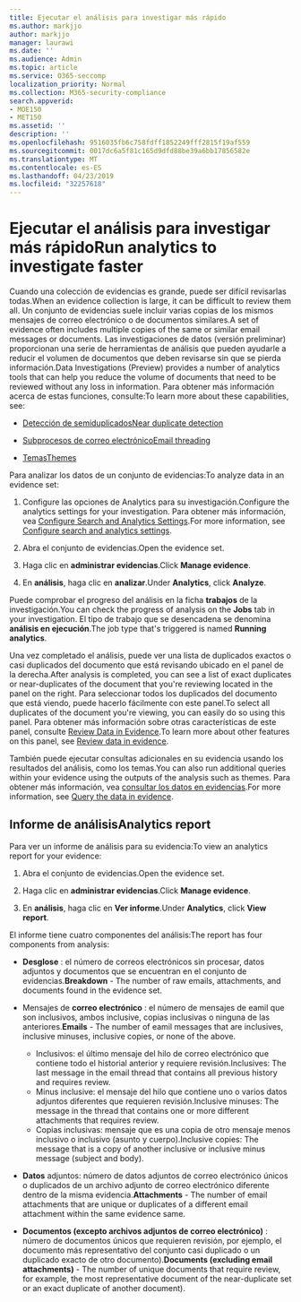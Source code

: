```yaml
---
title: Ejecutar el análisis para investigar más rápido
ms.author: markjjo
author: markjjo
manager: laurawi
ms.date: ''
ms.audience: Admin
ms.topic: article
ms.service: O365-seccomp
localization_priority: Normal
ms.collection: M365-security-compliance
search.appverid:
- MOE150
- MET150
ms.assetid: ''
description: ''
ms.openlocfilehash: 9516035fb6c758fdff1852249fff2815f19af559
ms.sourcegitcommit: 0017dc6a5f81c165d9dfd88be39a6bb17856582e
ms.translationtype: MT
ms.contentlocale: es-ES
ms.lasthandoff: 04/23/2019
ms.locfileid: "32257618"
---
```

# <a name="run-analytics-to-investigate-faster"></a><span data-ttu-id="eedc5-102">Ejecutar el análisis para investigar más rápido</span><span class="sxs-lookup"><span data-stu-id="eedc5-102">Run analytics to investigate faster</span></span>

<span data-ttu-id="eedc5-103">Cuando una colección de evidencias es grande, puede ser difícil revisarlas todas.</span><span class="sxs-lookup"><span data-stu-id="eedc5-103">When an evidence collection is large, it can be difficult to review them all.</span></span> <span data-ttu-id="eedc5-104">Un conjunto de evidencias suele incluir varias copias de los mismos mensajes de correo electrónico o de documentos similares.</span><span class="sxs-lookup"><span data-stu-id="eedc5-104">A set of evidence often includes multiple copies of the same or similar email messages or documents.</span></span> <span data-ttu-id="eedc5-105">Las investigaciones de datos (versión preliminar) proporcionan una serie de herramientas de análisis que pueden ayudarle a reducir el volumen de documentos que deben revisarse sin que se pierda información.</span><span class="sxs-lookup"><span data-stu-id="eedc5-105">Data Investigations (Preview) provides a number of analytics tools that can help you reduce the volume of documents that need to be reviewed without any loss in information.</span></span> <span data-ttu-id="eedc5-106">Para obtener más información acerca de estas funciones, consulte:</span><span class="sxs-lookup"><span data-stu-id="eedc5-106">To learn more about these capabilities, see:</span></span>

- [<span data-ttu-id="eedc5-107">Detección de semiduplicados</span><span class="sxs-lookup"><span data-stu-id="eedc5-107">Near duplicate detection</span></span>](near-duplicates.md)

- [<span data-ttu-id="eedc5-108">Subprocesos de correo electrónico</span><span class="sxs-lookup"><span data-stu-id="eedc5-108">Email threading</span></span>](email-threading.md)

- [<span data-ttu-id="eedc5-109">Temas</span><span class="sxs-lookup"><span data-stu-id="eedc5-109">Themes</span></span>](themes.md)

<span data-ttu-id="eedc5-110">Para analizar los datos de un conjunto de evidencias:</span><span class="sxs-lookup"><span data-stu-id="eedc5-110">To analyze data in an evidence set:</span></span>

1. <span data-ttu-id="eedc5-111">Configure las opciones de Analytics para su investigación.</span><span class="sxs-lookup"><span data-stu-id="eedc5-111">Configure the analytics settings for your investigation.</span></span> <span data-ttu-id="eedc5-112">Para obtener más información, vea [Configure Search and Analytics Settings](configure-search-analytics-settings.md).</span><span class="sxs-lookup"><span data-stu-id="eedc5-112">For more information, see [Configure search and analytics settings](configure-search-analytics-settings.md).</span></span>

2. <span data-ttu-id="eedc5-113">Abra el conjunto de evidencias.</span><span class="sxs-lookup"><span data-stu-id="eedc5-113">Open the evidence set.</span></span>

3. <span data-ttu-id="eedc5-114">Haga clic en **administrar evidencias**.</span><span class="sxs-lookup"><span data-stu-id="eedc5-114">Click **Manage evidence**.</span></span>

4. <span data-ttu-id="eedc5-115">En **análisis**, haga clic en **analizar**.</span><span class="sxs-lookup"><span data-stu-id="eedc5-115">Under **Analytics**, click **Analyze**.</span></span>

<span data-ttu-id="eedc5-116">Puede comprobar el progreso del análisis en la ficha **trabajos** de la investigación.</span><span class="sxs-lookup"><span data-stu-id="eedc5-116">You can check the progress of analysis on the **Jobs** tab in your investigation.</span></span> <span data-ttu-id="eedc5-117">El tipo de trabajo que se desencadena se denomina **análisis en ejecución**.</span><span class="sxs-lookup"><span data-stu-id="eedc5-117">The job type that's triggered is named **Running analytics**.</span></span>

 <span data-ttu-id="eedc5-118">Una vez completado el análisis, puede ver una lista de duplicados exactos o casi duplicados del documento que está revisando ubicado en el panel de la derecha.</span><span class="sxs-lookup"><span data-stu-id="eedc5-118">After analysis is completed, you can see a list of exact duplicates or near-duplicates of the document that you're reviewing located in the panel on the right.</span></span> <span data-ttu-id="eedc5-119">Para seleccionar todos los duplicados del documento que está viendo, puede hacerlo fácilmente con este panel.</span><span class="sxs-lookup"><span data-stu-id="eedc5-119">To select all duplicates of the document you're viewing, you can easily do so using this panel.</span></span> <span data-ttu-id="eedc5-120">Para obtener más información sobre otras características de este panel, consulte [Review Data in Evidence](review-data-in-evidence.md).</span><span class="sxs-lookup"><span data-stu-id="eedc5-120">To learn more about other features on this panel, see [Review data in evidence](review-data-in-evidence.md).</span></span> 

<span data-ttu-id="eedc5-121">También puede ejecutar consultas adicionales en su evidencia usando los resultados del análisis, como los temas.</span><span class="sxs-lookup"><span data-stu-id="eedc5-121">You can also run additional queries within your evidence using the outputs of the analysis such as themes.</span></span> <span data-ttu-id="eedc5-122">Para obtener más información, vea [consultar los datos en evidencias](evidence-query.md).</span><span class="sxs-lookup"><span data-stu-id="eedc5-122">For more information, see [Query the data in evidence](evidence-query.md).</span></span>

## <a name="analytics-report"></a><span data-ttu-id="eedc5-123">Informe de análisis</span><span class="sxs-lookup"><span data-stu-id="eedc5-123">Analytics report</span></span>

<span data-ttu-id="eedc5-124">Para ver un informe de análisis para su evidencia:</span><span class="sxs-lookup"><span data-stu-id="eedc5-124">To view an analytics report for your evidence:</span></span>

1. <span data-ttu-id="eedc5-125">Abra el conjunto de evidencias.</span><span class="sxs-lookup"><span data-stu-id="eedc5-125">Open the evidence set.</span></span>

2. <span data-ttu-id="eedc5-126">Haga clic en **administrar evidencias**.</span><span class="sxs-lookup"><span data-stu-id="eedc5-126">Click **Manage evidence**.</span></span>

3. <span data-ttu-id="eedc5-127">En **análisis**, haga clic en **Ver informe**.</span><span class="sxs-lookup"><span data-stu-id="eedc5-127">Under **Analytics**, click **View report**.</span></span>

<span data-ttu-id="eedc5-128">El informe tiene cuatro componentes del análisis:</span><span class="sxs-lookup"><span data-stu-id="eedc5-128">The report has four components from analysis:</span></span>

- <span data-ttu-id="eedc5-129">**Desglose** : el número de correos electrónicos sin procesar, datos adjuntos y documentos que se encuentran en el conjunto de evidencias.</span><span class="sxs-lookup"><span data-stu-id="eedc5-129">**Breakdown** - The number of raw emails, attachments, and documents found in the evidence set.</span></span>

- <span data-ttu-id="eedc5-130">Mensajes de **correo electrónico** : el número de mensajes de eamil que son inclusivos, ambos inclusive, copias inclusivas o ninguna de las anteriores.</span><span class="sxs-lookup"><span data-stu-id="eedc5-130">**Emails** - The number of eamil messages that are inclusives, inclusive minuses, inclusive copies, or none of the above.</span></span>
   - <span data-ttu-id="eedc5-131">Inclusivos: el último mensaje del hilo de correo electrónico que contiene todo el historial anterior y requiere revisión.</span><span class="sxs-lookup"><span data-stu-id="eedc5-131">Inclusives: The last message in the email thread that contains all previous history and requires review.</span></span>
   - <span data-ttu-id="eedc5-132">Minus inclusive: el mensaje del hilo que contiene uno o varios datos adjuntos diferentes que requieren revisión.</span><span class="sxs-lookup"><span data-stu-id="eedc5-132">Inclusive minuses: The message in the thread that contains one or more different attachments that requires review.</span></span>
   - <span data-ttu-id="eedc5-133">Copias inclusivas: mensaje que es una copia de otro mensaje menos inclusivo o inclusivo (asunto y cuerpo).</span><span class="sxs-lookup"><span data-stu-id="eedc5-133">Inclusive copies: The message that is a copy of another inclusive or inclusive minus message (subject and body).</span></span>

- <span data-ttu-id="eedc5-134">**Datos** adjuntos: número de datos adjuntos de correo electrónico únicos o duplicados de un archivo adjunto de correo electrónico diferente dentro de la misma evidencia.</span><span class="sxs-lookup"><span data-stu-id="eedc5-134">**Attachments** - The number of email attachments that are unique or duplicates of a different email attachment within the same evidence same.</span></span>

- <span data-ttu-id="eedc5-135">**Documentos (excepto archivos adjuntos de correo electrónico)** : número de documentos únicos que requieren revisión, por ejemplo, el documento más representativo del conjunto casi duplicado o un duplicado exacto de otro documento).</span><span class="sxs-lookup"><span data-stu-id="eedc5-135">**Documents (excluding email attachments)** - The number of unique documents that require review, for example, the most representative document of the near-duplicate set or an exact duplicate of another document).</span></span>
